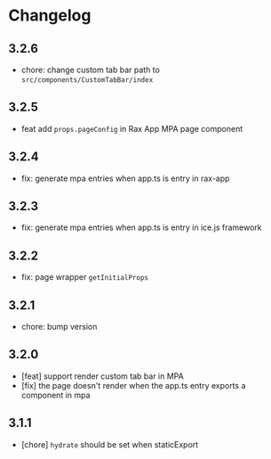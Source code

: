 # Changelog

## 3.2.6

- chore: change custom tab bar path to `src/components/CustomTabBar/index`

## 3.2.5

- feat add `props.pageConfig` in Rax App MPA page component

## 3.2.4

- fix: generate mpa entries when app.ts is entry in rax-app

## 3.2.3

- fix: generate mpa entries when app.ts is entry in ice.js framework

## 3.2.2

- fix: page wrapper `getInitialProps`

## 3.2.1

- chore: bump version

## 3.2.0

- [feat] support render custom tab bar in MPA
- [fix] the page doesn't render when the app.ts entry exports a component in mpa

## 3.1.1

- [chore] `hydrate` should be set when staticExport
